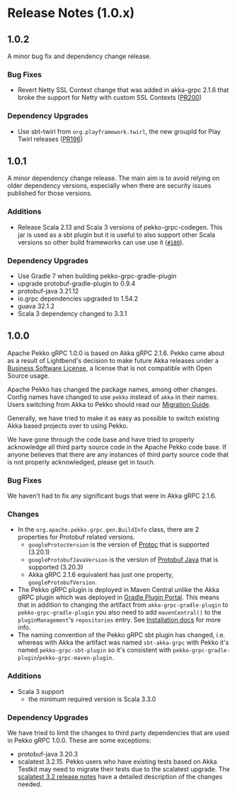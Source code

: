 # Release Notes (1.0.x)

## 1.0.2

A minor bug fix and dependency change release.

### Bug Fixes

* Revert Netty SSL Context change that was added in akka-grpc 2.1.6 that broke the support for Netty with custom SSL Contexts ([PR200](https://github.com/apache/pekko-grpc/pull/200))

### Dependency Upgrades

* Use sbt-twirl from `org.playframework.twirl`, the new groupId for Play Twirl releases ([PR196](https://github.com/apache/pekko-grpc/pull/196))

## 1.0.1

A minor dependency change release. The main aim is to avoid relying on older dependency versions, especially when
there are security issues published for those versions.

### Additions

* Release Scala 2.13 and Scala 3 versions of pekko-grpc-codegen. This jar is used as a sbt plugin but it is useful to also support other Scala versions so other build frameworks can use use it ([`#180`](https://github.com/apache/pekko-grpc/issues/180)).

### Dependency Upgrades

* Use Gradle 7 when building pekko-grpc-gradle-plugin
* upgrade protobuf-gradle-plugin to 0.9.4
* protobuf-java 3.21.12
* io.grpc dependencies upgraded to 1.54.2
* guava 32.1.2
* Scala 3 dependency changed to 3.3.1

## 1.0.0
Apache Pekko gRPC 1.0.0 is based on Akka gRPC 2.1.6. Pekko came about as a result of Lightbend's decision to make future
Akka releases under a [Business Software License](https://www.lightbend.com/blog/why-we-are-changing-the-license-for-akka),
a license that is not compatible with Open Source usage.

Apache Pekko has changed the package names, among other changes. Config names have changed to use `pekko` instead
of `akka` in their names. Users switching from Akka to Pekko should read our [Migration Guide](https://pekko.apache.org/docs/pekko/current/project/migration-guides.html).

Generally, we have tried to make it as easy as possible to switch existing Akka based projects over to using Pekko.

We have gone through the code base and have tried to properly acknowledge all third party source code in the
Apache Pekko code base. If anyone believes that there are any instances of third party source code that is not
properly acknowledged, please get in touch.

### Bug Fixes

We haven't had to fix any significant bugs that were in Akka gRPC 2.1.6.

### Changes

* In the `org.apache.pekko.grpc.gen.BuildInfo` class, there are 2 properties for Protobuf related versions.
    * `googleProtocVersion` is the version of [Protoc](https://grpc.io/docs/protoc-installation/) that is supported (3.20.1)
    * `googleProtobufJavaVersion` is the version of [Protobuf Java](https://protobuf.dev/getting-started/javatutorial/) that is supported (3.20.3)
    * Akka gRPC 2.1.6 equivalent has just one property, `googleProtobufVersion`.
* The Pekko gRPC plugin is deployed in Maven Central unlike the Akka gRPC plugin which was deployed
  in [Gradle Plugin Portal](https://plugins.gradle.org/). This means that in addition to changing
  the artifact from `akka-grpc-gradle-plugin` to `pekko-grpc-gradle-plugin` you also need to add
  `mavenCentral()` to the `pluginManagement`'s `repositories` entry. See
  [Installation docs](https://pekko.apache.org/docs/pekko-grpc/current/buildtools/gradle.html#installation) for more
  info.
* The naming convention of the Pekko gRPC sbt plugin has changed, i.e. whereas
  with Akka the artifact was named `sbt-akka-grpc` with Pekko it's named
  `pekko-grpc-sbt-plugin` so it's consistent with `pekko-grpc-gradle-plugin`/`pekko-grpc-maven-plugin`.

### Additions

* Scala 3 support
    * the minimum required version is Scala 3.3.0

### Dependency Upgrades
We have tried to limit the changes to third party dependencies that are used in Pekko gRPC 1.0.0. These are some exceptions:

* protobuf-java 3.20.3
* scalatest 3.2.15. Pekko users who have existing tests based on Akka Testkit may need to migrate their tests due to the scalatest upgrade. The [scalatest 3.2 release notes](https://www.scalatest.org/release_notes/3.2.0) have a detailed description of the changes needed.
